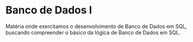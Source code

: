 # Banco de Dados I

Matéria onde exercitamos o desenvolvimento de Banco de Dados em SQL, buscando compreender o básico da lógica de Banco de Dados em SQL.
